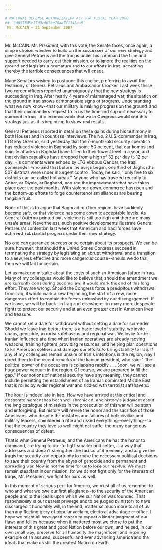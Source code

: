 ```yaml
---
---

# NATIONAL DEFENSE AUTHORIZATION ACT FOR FISCAL YEAR 2008
## `3d057508e17d3cdb7be70aa7f1141aa8`
`Mr. McCAIN — 21 September 2007`

---
```



Mr. McCAIN. Mr. President, with this vote, the Senate faces, once 
again, a simple choice: whether to build on the successes of our new 
strategy and give General Petraeus and the troops under his command the 
time and support needed to carry out their mission, or to ignore the 
realities on the ground and legislate a premature end to our efforts in 
Iraq, accepting thereby the terrible consequences that will ensue.

Many Senators wished to postpone this choice, preferring to await the 
testimony of General Petraeus and Ambassador Crocker. Last week these 
two career officers reported unambiguously that the new strategy is 
succeeding in Iraq. After nearly 4 years of mismanaged war, the 
situation on the ground in Iraq shows demonstrable signs of progress. 
Understanding what we now know--that our military is making progress on 
the ground, and that their commanders request from us the time and 
support necessary to succeed in Iraq--it is inconceivable that we in 
Congress would end this strategy just as it is beginning to show real 
results.

General Petraeus reported in detail on these gains during his 
testimony in both Houses and in countless interviews. The No. 2 U.S. 
commander in Iraq, LTG Ray Odierno, said yesterday that the 7-month-old 
security operation has reduced violence in Baghdad by some 50 percent, 
that car bombs and suicide attacks in Baghdad have fallen to their 
lowest level in a year, and that civilian casualties have dropped from 
a high of 32 per day to 12 per day. His comments were echoed by LTG 
Abboud Qanbar, the Iraqi commander, who said that before the surge 
began, one third of Baghdad's 507 districts were under insurgent 
control. Today, he said, ''only five to six districts can be called hot 
areas.'' Anyone who has traveled recently to Anbar, or Diyala, or 
Baghdad, can see the improvements that have taken place over the past 
months. With violence down, commerce has risen and the bottom-up 
efforts to forge counterterrorism alliances are bearing tangible fruit.

None of this is to argue that Baghdad or other regions have suddenly 
become safe, or that violence has come down to acceptable levels. As 
General Odierno pointed out, violence is still too high and there are 
many unsafe areas. Nevertheless, such positive developments illustrate 
General Petraeus's contention last week that American and Iraqi forces 
have achieved substantial progress under their new strategy.

No one can guarantee success or be certain about its prospects. We 
can be sure, however, that should the United States Congress succeed in 
terminating the strategy by legislating an abrupt withdrawal and a 
transition to a new, less effective and more dangerous course--should 
we do that, then we will fail for certain.

Let us make no mistake about the costs of such an American failure in 
Iraq. Many of my colleagues would like to believe that, should the 
amendment we are currently considering become law, it would mark the 
end of this long effort. They are wrong. Should the Congress force a 
precipitous withdrawal from Iraq, it would mark a new beginning, the 
start of a new, more dangerous effort to contain the forces unleashed 
by our disengagement. If we leave, we will be back--in Iraq and 
elsewhere--in many more desperate fights to protect our security and at 
an even greater cost in American lives and treasure.

We cannot set a date for withdrawal without setting a date for 
surrender. Should we leave Iraq before there is a basic level of 
stability, we invite chaos, genocide, terrorist safehavens and regional 
war. We invite further Iranian influence at a time when Iranian 
operatives are already moving weapons, training fighters, providing 
resources, and helping plan operations to kill American soldiers and 
damage our efforts to bring stability to Iraq. If any of my colleagues 
remain unsure of Iran's intentions in the region, may I direct them to 
the recent remarks of the Iranian president, who said: ''The political 
power of the occupiers is collapsing rapidly . . . Soon, we will see a 
huge power vacuum in the region. Of course, we are prepared to fill the 
gap.'' If our notions of national security have any meaning, they 
cannot include permitting the establishment of an Iranian dominated 
Middle East that is roiled by wider regional war and riddled with 
terrorist safehavens.

The hour is indeed late in Iraq. How we have arrived at this critical 
and desperate moment has been well chronicled, and history's judgment 
about the long catalogue of mistakes in the prosecution of this war 
will be stern and unforgiving. But history will revere the honor and 
the sacrifice of those Americans, who despite the mistakes and failures 
of both civilian and military leaders, shouldered a rifle and risked 
everything--everything--so that the country they love so well might not 
suffer the many dangerous consequences of defeat.

That is what General Petraeus, and the Americans he has the honor to 
command, are trying to do--to fight smarter and better, in a way that 
addresses and doesn't strengthen the tactics of the enemy, and to give 
the Iraqis the security and opportunity to make the necessary political 
decisions to save their country from the abyss of genocide and a 
permanent and spreading war. Now is not the time for us to lose our 
resolve. We must remain steadfast in our mission, for we do not fight 
only for the interests of Iraqis, Mr. President, we fight for ours as 
well.

In this moment of serious peril for America, we must all of us 
remember to who and what we owe our first allegiance--to the security 
of the American people and to the ideals upon which we our Nation was 
founded. That responsibility is our dearest privilege and to be judged 
by history to have discharged it honorably will, in the end, matter so 
much more to all of us than any fleeting glory of popular acclaim, 
electoral advantage or office. I hope we might all have good reason to 
expect a kinder judgment of our flaws and follies because when it 
mattered most we chose to put the interests of this great and good 
Nation before our own, and helped, in our own small way, preserve for 
all humanity the magnificent and inspiring example of an assured, 
successful and ever advancing America and the ideals that make us still 
the greatest Nation on Earth.